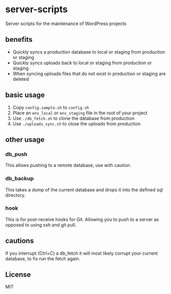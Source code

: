 server-scripts
==============

Server scripts for the maintenance of WordPress projects

## benefits

- Quickly syncs a production database to local or staging from production or staging
- Quickly syncs uploads back to local or staging from production or staging
- When syncing uploads files that do not exist in production or staging are deleted

## basic usage

1. Copy `config.sample.sh` to `config.sh`
2. Place an `env_local` or `env_staging` file in the root of your project
3. Use `./db_fetch.sh` to clone the database from production
4. Use `./uploads_sync.sh` to close the uploads from production

## other usage

### db_push

This allows pushing to a remote database, use with caution.

### db_backup

This takes a dump of the current database and drops it into the defined sql directory.

### hook

This is for post-receive hooks for Git. Allowing you to push to a server as opposed to using ssh and git pull.

## cautions

If you interrupt (Ctrl+C) a db_fetch it will most likely corrupt your current database, to fix run the fetch again.

## License

MIT